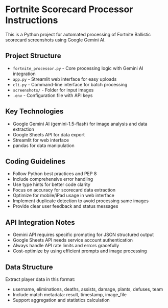 <!-- Use this file to provide workspace-specific custom instructions to Copilot. For more details, visit https://code.visualstudio.com/docs/copilot/copilot-customization#_use-a-githubcopilotinstructionsmd-file -->

# Fortnite Scorecard Processor Instructions

This is a Python project for automated processing of Fortnite Ballistic scorecard screenshots using Google Gemini AI.

## Project Structure
- `fortnite_processor.py` - Core processing logic with Gemini AI integration
- `app.py` - Streamlit web interface for easy uploads
- `cli.py` - Command-line interface for batch processing
- `screenshots/` - Folder for input images
- `.env` - Configuration file with API keys

## Key Technologies
- Google Gemini AI (gemini-1.5-flash) for image analysis and data extraction
- Google Sheets API for data export
- Streamlit for web interface
- pandas for data manipulation

## Coding Guidelines
- Follow Python best practices and PEP 8
- Include comprehensive error handling
- Use type hints for better code clarity
- Focus on accuracy for scorecard data extraction
- Optimize for mobile/iPad usage in web interface
- Implement duplicate detection to avoid processing same images
- Provide clear user feedback and status messages

## API Integration Notes
- Gemini API requires specific prompting for JSON structured output
- Google Sheets API needs service account authentication
- Always handle API rate limits and errors gracefully
- Cost-optimize by using efficient prompts and image processing

## Data Structure
Extract player data in this format:
- username, eliminations, deaths, assists, damage, plants, defuses, team
- Include match metadata: result, timestamp, image_file
- Support aggregation and statistics calculation
